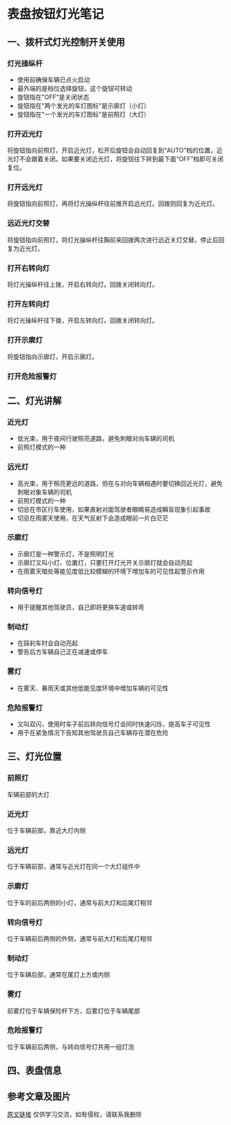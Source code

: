 # 表盘按钮灯光笔记
## 一、拨杆式灯光控制开关使用
### 灯光操纵杆
- 使用前确保车辆已点火启动
- 最外端的是档位选择旋钮，这个旋钮可转动
- 旋钮指在"OFF"是关闭状态
- 旋钮指在"两个发光的车灯图标"是示廓灯（小灯）
- 旋钮指在"一个发光的车灯图标"是前照灯（大灯）
### 打开近光灯
将旋钮指向前照灯，开启近光灯，松开后旋钮会自动回复到“AUTO”档的位置，近光灯不会跟着关闭。如果要关闭近光灯，将旋钮往下转到最下面“OFF”档即可关闭复位。
### 打开远光灯
将旋钮指向前照灯，再将灯光操纵杆往前推开启远光灯。回拨则回复为近光灯。
### 远近光灯交替
将旋钮指向前照灯，将灯光操纵杆往胸前来回拨两次进行远近关灯交替。停止后回复为近光灯。
### 打开右转向灯
将灯光操纵杆往上拨，开启右转向灯。回拨关闭转向灯。
### 打开左转向灯
将灯光操纵杆往下拨，开启左转向灯。回拨关闭转向灯。
### 打开示廓灯
将旋钮指向示廓灯，开启示廓灯。
### 打开危险报警灯


## 二、灯光讲解
### 近光灯
- 低光束，用于夜间行驶照亮道路，避免刺眼对向车辆的司机
- 前照灯模式的一种
### 远光灯
- 高光束，用于照亮更远的道路，但在与对向车辆相遇时要切换回近光灯，避免刺眼对象车辆的司机
- 前照灯模式的一种
- 切忌在市区行车使用，如果直射对面驾驶者眼睛易造成瞬盲现象引起事故
- 切忌在雨雾天使用，在天气反射下会造成眼前一片白茫茫
### 示廓灯
- 示廓灯是一种警示灯，不是照明灯光
- 示廓灯又叫小灯、位置灯，只要打开灯光开关示廓灯就会自动亮起
- 在雨雾天暗处等能见度低比较模糊的环境下增加车的可见性起警示作用
### 转向信号灯
- 用于提醒其他驾驶员，自己即将更换车道或转弯
### 制动灯
- 在踩刹车时会自动亮起
- 警告后方车辆自己正在减速或停车
### 雾灯
- 在雾天、暴雨天或其他低能见度环境中增加车辆的可见性
### 危险报警灯
- 又叫双闪，使用时车子前后转向信号灯会同时快速闪烁，提高车子可见性
- 用于在紧急情况下告知其他驾驶员自己车辆存在潜在危险

## 三、灯光位置
### 前照灯
车辆前部的大灯
### 近光灯
位于车辆前部，靠近大灯内侧
### 远光灯
位于车辆前部，通常与近光灯在同一个大灯组件中
### 示廓灯
位于车的前后两侧的小灯，通常与前大灯和后尾灯相邻
### 转向信号灯
位于车辆前后两侧的外侧，通常与前大灯和后尾灯相邻
### 制动灯
位于车辆后部，通常在尾灯上方或内侧
### 雾灯
前雾灯位于车辆保险杆下方，后雾灯位于车辆尾部
### 危险报警灯
位于车辆前后两侧，与转向信号灯共用一组灯泡

## 四、表盘信息

## 参考文章及图片
[原文链接](https://www.yoojia.com/wenda/775834.html?fromtype=top1)
仅供学习交流，如有侵权，请联系我删除

